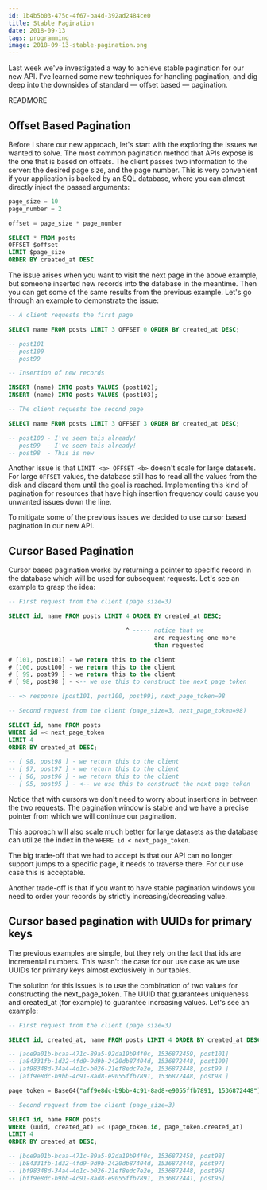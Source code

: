```yaml
---
id: 1b4b5b03-475c-4f67-ba4d-392ad2484ce0
title: Stable Pagination
date: 2018-09-13
tags: programming
image: 2018-09-13-stable-pagination.png
---
```


Last week we've investigated a way to achieve stable pagination
for our new API. I've learned some new techniques for handling
pagination, and dig deep into the downsides of standard &mdash;
offset based &mdash; pagination.

READMORE

## Offset Based Pagination

Before I share our new approach, let's start with the exploring
the issues we wanted to solve. The most common pagination method
that APIs expose is the one that is based on offsets. The client
passes two information to the server: the desired page size, and
the page number. This is very convenient if your application is
backed by an SQL database, where you can almost directly inject
the passed arguments:

``` sql
page_size = 10
page_number = 2

offset = page_size * page_number

SELECT * FROM posts
OFFSET $offset
LIMIT $page_size
ORDER BY created_at DESC
```

The issue arises when you want to visit the next page in the above example,
but someone inserted new records into the database in the
meantime. Then you can get some of the same results from the previous
example. Let's go through an example to demonstrate the issue:

``` sql
-- A client requests the first page

SELECT name FROM posts LIMIT 3 OFFSET 0 ORDER BY created_at DESC;

-- post101
-- post100
-- post99

-- Insertion of new records

INSERT (name) INTO posts VALUES (post102);
INSERT (name) INTO posts VALUES (post103);

-- The client requests the second page

SELECT name FROM posts LIMIT 3 OFFSET 3 ORDER BY created_at DESC;

-- post100 - I've seen this already!
-- post99  - I've seen this already!
-- post98  - This is new
```

Another issue is that `LIMIT <a> OFFSET <b>` doesn't scale for large
datasets. For large `OFFSET` values, the database still has to read all
the values from the disk and discard them until the goal is reached.
Implementing this kind of pagination for resources that have
high insertion frequency could cause you unwanted issues down the line.

To mitigate some of the previous issues we decided to use cursor based
pagination in our new API.

## Cursor Based Pagination

Cursor based pagination works by returning a pointer to specific record
in the database which will be used for subsequent requests. Let's see an
example to grasp the idea:

``` sql
-- First request from the client (page size=3)

SELECT id, name FROM posts LIMIT 4 ORDER BY created_at DESC;

                                 ^ ----- notice that we
                                         are requesting one more
                                         than requested

# [101, post101] - we return this to the client
# [100, post100] - we return this to the client
# [ 99, post99 ] - we return this to the client
# [ 98, post98 ] - <-- we use this to construct the next_page_token

-- => response [post101, post100, post99], next_page_token=98

-- Second request from the client (page_size=3, next_page_token=98)

SELECT id, name FROM posts
WHERE id =< next_page_token
LIMIT 4
ORDER BY created_at DESC;

-- [ 98, post98 ] - we return this to the client
-- [ 97, post97 ] - we return this to the client
-- [ 96, post96 ] - we return this to the client
-- [ 95, post95 ] - <-- we use this to construct the next_page_token
```

Notice that with cursors we don't need to worry about insertions in
between the two requests. The pagination window is stable and we have
a precise pointer from which we will continue our pagination.

This approach will also scale much better for large datasets as the
database can utilize the index in the `WHERE id < next_page_token`.

The big trade-off that we had to accept is that our API can no longer
support jumps to a specific page, it needs to traverse there. For
our use case this is acceptable.

Another trade-off is that if you want to have stable pagination windows
you need to order your records by strictly increasing/decreasing value.

## Cursor based pagination with UUIDs for primary keys

The previous examples are simple, but they rely on the fact that ids
are incremental numbers. This wasn't the case for our use case as we
use UUIDs for primary keys almost exclusively in our tables.

The solution for this issues is to use the combination of two values
for constructing the next_page_token. The UUID that guarantees
uniqueness and created_at (for example) to guarantee increasing values.
Let's see an example:

``` sql
-- First request from the client (page size=3)

SELECT id, created_at, name FROM posts LIMIT 4 ORDER BY created_at DESC;

-- [ace9a01b-bcaa-471c-89a5-92da19b94f0c, 1536872459, post101]
-- [a84331fb-1d32-4fd9-9d9b-2420db87404d, 1536872448, post100]
-- [af98348d-34a4-4d1c-b026-21ef8edc7e2e, 1536872448, post99 ]
-- [aff9e8dc-b9bb-4c91-8ad8-e9055ffb7891, 1536872448, post98 ]

page_token = Base64("aff9e8dc-b9bb-4c91-8ad8-e9055ffb7891, 1536872448")

-- Second request from the client (page_size=3)

SELECT id, name FROM posts
WHERE (uuid, created_at) =< (page_token.id, page_token.created_at)
LIMIT 4
ORDER BY created_at DESC;

-- [bce9a01b-bcaa-471c-89a5-92da19b94f0c, 1536872458, post98]
-- [b84331fb-1d32-4fd9-9d9b-2420db87404d, 1536872448, post97]
-- [bf98348d-34a4-4d1c-b026-21ef8edc7e2e, 1536872448, post96]
-- [bff9e8dc-b9bb-4c91-8ad8-e9055ffb7891, 1536872441, post95]
```
